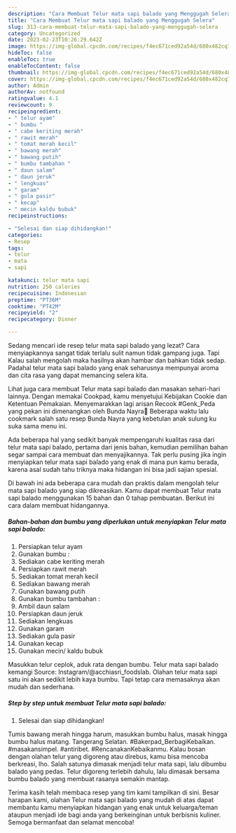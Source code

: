 ```yaml
---
description: "Cara Membuat Telur mata sapi balado yang Menggugah Selera"
title: "Cara Membuat Telur mata sapi balado yang Menggugah Selera"
slug: 313-cara-membuat-telur-mata-sapi-balado-yang-menggugah-selera
category: Uncategorized
date: 2023-02-23T10:26:29.642Z
image: https://img-global.cpcdn.com/recipes/f4ec671ced92a54d/680x482cq70/telur-mata-sapi-balado-foto-resep-utama.jpg
hideToc: false
enableToc: true
enableTocContent: false
thumbnail: https://img-global.cpcdn.com/recipes/f4ec671ced92a54d/680x482cq70/telur-mata-sapi-balado-foto-resep-utama.jpg
cover: https://img-global.cpcdn.com/recipes/f4ec671ced92a54d/680x482cq70/telur-mata-sapi-balado-foto-resep-utama.jpg
author: Admin
authorAv: notfound
ratingvalue: 4.1
reviewcount: 9
recipeingredient:
- " telur ayam"
- " bumbu "
- " cabe keriting merah"
- " rawit merah"
- " tomat merah kecil"
- " bawang merah"
- " bawang putih"
- " bumbu tambahan "
- " daun salam"
- " daun jeruk"
- " lengkuas"
- " garam"
- " gula pasir"
- " kecap"
- " mecin kaldu bubuk"
recipeinstructions:

- "Selesai dan siap dihidangkan!"
categories:
- Resep
tags:
- telur
- mata
- sapi

katakunci: telur mata sapi 
nutrition: 250 calories
recipecuisine: Indonesian
preptime: "PT36M"
cooktime: "PT42M"
recipeyield: "2"
recipecategory: Dinner

---
```



Sedang mencari ide resep telur mata sapi balado yang lezat? Cara menyiapkannya sangat tidak terlalu sulit namun tidak gampang juga. Tapi Kalau salah mengolah maka hasilnya akan hambar dan bahkan tidak sedap. Padahal telur mata sapi balado yang enak seharusnya mempunyai aroma dan cita rasa yang dapat memancing selera kita.


Lihat juga cara membuat Telur mata sapi balado dan masakan sehari-hari lainnya. Dengan memakai Cookpad, kamu menyetujui Kebijakan Cookie dan Ketentuan Pemakaian. Menyemarakkan lagi arisan Recook #Genk_Peda yang pekan ini dimenangkan oleh Bunda Nayra👏 Beberapa waktu lalu cookmark salah satu resep Bunda Nayra yang kebetulan anak sulung ku suka sama menu ini.

Ada beberapa hal yang sedikit banyak mempengaruhi kualitas rasa dari telur mata sapi balado, pertama dari jenis bahan, kemudian pemilihan bahan segar sampai cara membuat dan menyajikannya. Tak perlu pusing jika ingin menyiapkan telur mata sapi balado yang enak di mana pun kamu berada, karena asal sudah tahu triknya maka hidangan ini bisa jadi sajian spesial.


Di bawah ini ada beberapa cara mudah dan praktis dalam mengolah telur mata sapi balado yang siap dikreasikan. Kamu dapat membuat Telur mata sapi balado menggunakan 15 bahan dan 0 tahap pembuatan. Berikut ini cara dalam membuat hidangannya.

<!--inarticleads1-->

##### Bahan-bahan dan bumbu yang diperlukan untuk menyiapkan Telur mata sapi balado:

1. Persiapkan  telur ayam
1. Gunakan  bumbu :
1. Sediakan  cabe keriting merah
1. Persiapkan  rawit merah
1. Sediakan  tomat merah kecil
1. Sediakan  bawang merah
1. Gunakan  bawang putih
1. Gunakan  bumbu tambahan :
1. Ambil  daun salam
1. Persiapkan  daun jeruk
1. Sediakan  lengkuas
1. Gunakan  garam
1. Sediakan  gula pasir
1. Gunakan  kecap
1. Gunakan  mecin/ kaldu bubuk


Masukkan telur ceplok, aduk rata dengan bumbu. Telur mata sapi balado kemangi Source: Instagram/@acchiasri_foodslab. Olahan telur mata sapi satu ini akan sedikit lebih kaya bumbu. Tapi tetap cara memasaknya akan mudah dan sederhana. 

<!--inarticleads2-->

##### Step by step untuk membuat Telur mata sapi balado:


1. Selesai dan siap dihidangkan!

Tumis bawang merah hingga harum, masukkan bumbu halus, masak hingga bumbu halus matang. Tangerang Selatan. #Bakerpad_BerbagiKebaikan. #masakansimpel. #antiribet. #RencanakanKebaikanmu. Kalau bosan dengan olahan telur yang digoreng atau direbus, kamu bisa mencoba berkreasi, lho. Salah satunya dimasak menjadi telur mata sapi, lalu dibumbu balado yang pedas. Telur digoreng terlebih dahulu, lalu dimasak bersama bumbu balado yang membuat rasanya semakin mantap. 

Terima kasih telah membaca resep yang tim kami tampilkan di sini. Besar harapan kami, olahan Telur mata sapi balado yang mudah di atas dapat membantu kamu menyiapkan hidangan yang enak untuk keluarga/teman ataupun menjadi ide bagi anda yang berkeinginan untuk berbisnis kuliner. Semoga bermanfaat dan selamat mencoba!
